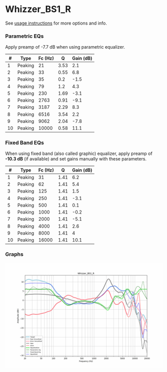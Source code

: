# Whizzer_BS1_R
See [usage instructions](https://github.com/jaakkopasanen/AutoEq#usage) for more options and info.

### Parametric EQs
Apply preamp of -7.7 dB when using parametric equalizer.

|   # | Type    |   Fc (Hz) |    Q |   Gain (dB) |
|-----|---------|-----------|------|-------------|
|   1 | Peaking |        21 | 3.53 |         2.1 |
|   2 | Peaking |        33 | 0.55 |         6.8 |
|   3 | Peaking |        35 | 0.2  |        -1.5 |
|   4 | Peaking |        79 | 1.2  |         4.3 |
|   5 | Peaking |       230 | 1.69 |        -3.1 |
|   6 | Peaking |      2763 | 0.91 |        -9.1 |
|   7 | Peaking |      3187 | 2.29 |         8.3 |
|   8 | Peaking |      6516 | 3.54 |         2.2 |
|   9 | Peaking |      9062 | 2.04 |        -7.8 |
|  10 | Peaking |     10000 | 0.58 |        11.1 |

### Fixed Band EQs
When using fixed band (also called graphic) equalizer, apply preamp of **-10.3 dB** (if available) and set gains manually with these parameters.

|   # | Type    |   Fc (Hz) |    Q |   Gain (dB) |
|-----|---------|-----------|------|-------------|
|   1 | Peaking |        31 | 1.41 |         6.2 |
|   2 | Peaking |        62 | 1.41 |         5.4 |
|   3 | Peaking |       125 | 1.41 |         1.5 |
|   4 | Peaking |       250 | 1.41 |        -3.1 |
|   5 | Peaking |       500 | 1.41 |         0.1 |
|   6 | Peaking |      1000 | 1.41 |        -0.2 |
|   7 | Peaking |      2000 | 1.41 |        -5.1 |
|   8 | Peaking |      4000 | 1.41 |         2.6 |
|   9 | Peaking |      8000 | 1.41 |         4   |
|  10 | Peaking |     16000 | 1.41 |        10.1 |

### Graphs
![](./Whizzer_BS1_R.png)
